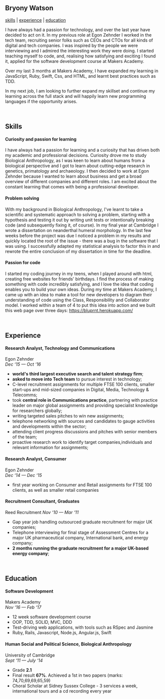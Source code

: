 
## Bryony Watson


[skills](#skills) | [experience](#experience) | [education](#education)

I have always had a passion for technology, and over the last year have decided to act on it. In my previous role at Egon Zehnder I worked in the tech team, recruiting senior folks such as CEOs and CTOs for all kinds of digital and tech companies. I was inspired by the people we were interviewing and I admired the interesting work they were doing. I started teaching myself to code, and, realising how satisfying and exciting I found it, applied for the software development course at Makers Academy.

Over my last 3 months at Makers Academy, I have expanded my learning in JavaScript, Ruby, Swift, Css, and HTML, and learnt best practices such as TDD.

In my next job, I am looking to further expand my skillset and continue my learning across the full stack and will happily learn new programming languages if the opportunity arises.

&nbsp;
## Skills

#### Curiosity and passion for learning
I have always had a passion for learning and a curiosity that has driven both my academic and professional decisions. Curiosity drove me to study Biological Anthropology, as I was keen to learn about humans from a biological perspective and I got to learn about cutting-edge research in genetics, primatology and archaeology. I then decided to work at Egon Zehnder because I wanted to learn about business and get a broad overview of different companies and different roles. I am excited about the constant learning that comes with being a professional developer.

#### Problem solving
With my background in Biological Anthropology, I've learnt to take a scientific and systematic approach to solving a problem, starting with a hypothesis and testing it out by writing unit tests or intentionally breaking code (and subsequently fixing it, of course). In my final year at Cambridge I wrote a dissertation on neanderthal humeral morphology. In the last few weeks before the project was due I noticed a problem in my results and quickly located the root of the issue - there was a bug in the software that I was using. I successfully adapted my statistical analysis to factor this in and rewrote the entire conclusion of my dissertation in time for the deadline.

#### Passion for code
I started my coding journey in my teens, when I played around with html, creating free websites for friends' birthdays. I find the process of making something with code incredibly satisfying, and I love the idea that coding enables you to build your own ideas. During my time at Makers Academy, I came up with an idea to make a tool for new developers to diagram their understanding of code using the Class, Responsibility and Collaborator model. I worked within a team of 4 to put this idea into action and we built this web page over three days: https://bluprnt.herokuapp.com/


&nbsp;
## Experience

#### Research Analyst, Technology and Communications
Egon Zehnder <br>
_Dec ‘15 — Oct ‘16_
- **world's third largest executive search and talent strategy firm**;
- **asked to move into Tech team** to pursue interest in technology;
- C-level recruitment assignments for multiple FTSE 100 clients, smaller start-ups and mid-sized companies in Digital, Media, Technology & Telecomms;
- took **central role in Communications practice**, partnering with practice leader on major global assignments and providing specialist knowledge for researchers globally;
- writing targeted sales pitches to win new assignments;
- telephone networking with sources and candidates to gauge activities and developments within the sector;
- attending client progress discussions and pitches with senior members of the team;
- proactive research work to identify target companies,individuals and relevant information for assignments;

#### Research Analyst, Consumer
Egon Zehnder <br>
_Dec ‘14 — Dec ‘15_
- first year working on Consumer and Retail assignments for FTSE 100 clients, as well as smaller retail companies

#### Recruitment Consultant, Graduates
Reed Recruitment
_Nov ‘10 — Mar ‘11_ <br>
- Gap year job handling outsourced graduate recruitment for major UK companies;
- Telephone interviewing for final stage of Assessment Centres for a major UK pharmaceutical company, International bank, and energy company;
- **2 months running the graduate recruitment for a major UK-based energy company**;

&nbsp;
## Education

#### Software Development
Makers Academy
<br>
_Nov ‘16 — Feb ‘17_
- 12 week software development course
- OOP, TDD, SOLID, MVC, DDD
- Test-driving web applications, with tools such as RSpec and Jasmine
- Ruby, Rails, Javascript, Node.js, Angular.js, Swift


#### Human Social and Political Science, Biological Anthropology
University of Cambridge
<br>
_Sept ‘11 — July ‘14_
- Grade **2.1**
- Final result **67%**. Achieved a 1st in two papers (marks: 74,70,69,69,65,59)
- Choral Scholar at Sidney Sussex College - 3 services a week, international tours and a cd recording every year
